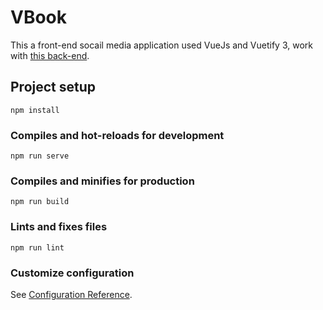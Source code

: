 # VBook

This a front-end socail media application used VueJs and Vuetify 3, work with [this back-end](https://github.com/AElgamal5/social-media-app).

## Project setup
```
npm install
```

### Compiles and hot-reloads for development
```
npm run serve
```

### Compiles and minifies for production
```
npm run build
```

### Lints and fixes files
```
npm run lint
```

### Customize configuration
See [Configuration Reference](https://cli.vuejs.org/config/).
